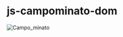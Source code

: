 # js-campominato-dom
![Campo_minato](https://user-images.githubusercontent.com/109558656/226491994-95d59d8b-a1a9-44d9-9541-d90b4bdc54a0.png)
